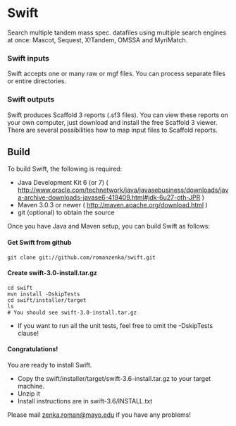 Swift
=====

Search multiple tandem mass spec. datafiles using multiple search engines at once: Mascot, Sequest, X!Tandem, OMSSA and MyriMatch.

### Swift inputs

Swift accepts one or many raw or mgf files. You can process separate files or entire directories.

### Swift outputs

Swift produces Scaffold 3 reports (.sf3 files). You can view these reports on your own computer, just download and install the free Scaffold 3 viewer. There are several possibilities how to map input files to Scaffold reports. 

Build
-----

To build Swift, the following is required:

* Java Development Kit 6 (or 7) ( http://www.oracle.com/technetwork/java/javasebusiness/downloads/java-archive-downloads-javase6-419409.html#jdk-6u27-oth-JPR )
* Maven 3.0.3 or newer ( http://maven.apache.org/download.html )
* git (optional) to obtain the source

Once you have Java and Maven setup, you can build Swift as follows:

#### Get Swift from github

	git clone git://github.com/romanzenka/swift.git

#### Create swift-3.0-install.tar.gz

	cd swift
	mvn install -DskipTests
	cd swift/installer/target
	ls
	# You should see swift-3.0-install.tar.gz

* If you want to run all the unit tests, feel free to omit the -DskipTests clause!


#### Congratulations!

You are ready to install Swift.

* Copy the swift/installer/target/swift-3.6-install.tar.gz to your target machine.
* Unzip it
* Install instructions are in
	swift-3.6/INSTALL.txt

Please mail zenka.roman@mayo.edu if you have any problems!